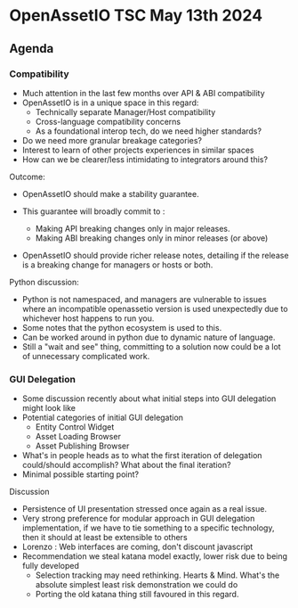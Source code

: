 # OpenAssetIO TSC May 13th 2024

## Agenda

### Compatibility
 - Much attention in the last few months over API & ABI compatibility
 - OpenAssetIO is in a unique space in this regard:
    - Technically separate Manager/Host compatibility
    - Cross-language compatibility concerns
    - As a foundational interop tech, do we need higher standards?
 - Do we need more granular breakage categories?
 - Interest to learn of other projects experiences in similar spaces
 - How can we be clearer/less intimidating to integrators around this?

 Outcome:
  - OpenAssetIO should make a stability guarantee.
  - This guarantee will broadly commit to :
    - Making API breaking changes only in major releases.
    - Making ABI breaking changes only in minor releases (or above)

  - OpenAssetIO should provide richer release notes, detailing if the
    release is a breaking change for managers or hosts or both.

  Python discussion:
  - Python is not namespaced, and managers are vulnerable to issues
    where an incompatible openassetio version is used unexpectedly due to
    whichever host happens to run you.
  - Some notes that the python ecosystem is used to this.
  - Can be worked around in python due to dynamic nature of language.
  - Still a "wait and see" thing, committing to a solution now could be
    a lot of unnecessary complicated work.

### GUI Delegation
 - Some discussion recently about what initial steps into GUI delegation
   might look like
 - Potential categories of initial GUI delegation
   - Entity Control Widget
   - Asset Loading Browser
   - Asset Publishing Browser
 - What's in people heads as to what the first iteration of delegation
   could/should accomplish? What about the final iteration?
 - Minimal possible starting point?

Discussion
- Persistence of UI presentation stressed once again as a real issue.
- Very strong preference for modular approach in GUI delegation
  implementation, if we have to tie something to a specific technology,
  then it should at least be extensible to others
- Lorenzo : Web interfaces are coming, don't discount javascript
- Recommendation we steal katana model exactly, lower risk due to being
  fully developed
    - Selection tracking may need rethinking.
Hearts & Mind. What's the absolute simplest least risk demonstration we
could do
  - Porting the old katana thing still favoured in this regard.